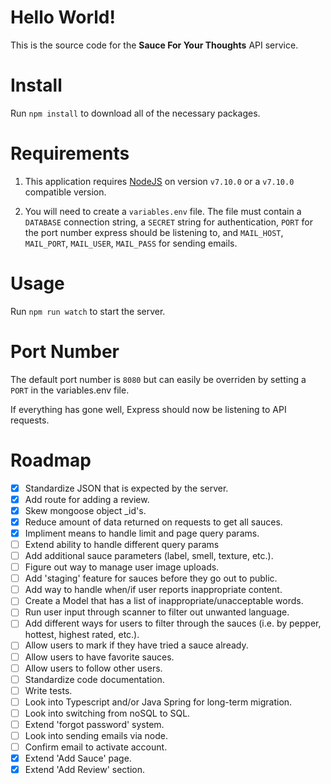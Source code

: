 # Hello World!

This is the source code for the **Sauce For Your Thoughts** API service.

# Install

Run `npm install` to download all of the necessary packages.

# Requirements

1) This application requires [NodeJS](https://nodejs.org/en/) on version `v7.10.0` or a `v7.10.0` compatible version.

2) You will need to create a `variables.env` file. The file must contain a `DATABASE` connection string, a `SECRET` string for authentication, `PORT` for the port number express should be listening to, and `MAIL_HOST`, `MAIL_PORT`, `MAIL_USER`, `MAIL_PASS` for sending emails.

# Usage

Run `npm run watch` to start the server.

# Port Number 

The default port number is `8080` but can easily be overriden by setting a `PORT` in the variables.env file.

If everything has gone well, Express should now be listening to API requests.

# Roadmap

- [x] Standardize JSON that is expected by the server.
- [x] Add route for adding a review.
- [x] Skew mongoose object _id's.
- [x] Reduce amount of data returned on requests to get all sauces.
- [x] Impliment means to handle limit and page query params.
- [ ] Extend ability to handle different query params
- [ ] Add additional sauce parameters (label, smell, texture, etc.).
- [ ] Figure out way to manage user image uploads.
- [ ] Add 'staging' feature for sauces before they go out to public.
- [ ] Add way to handle when/if user reports inappropriate content.
- [ ] Create a Model that has a list of inappropriate/unacceptable words.
- [ ] Run user input through scanner to filter out unwanted language.
- [ ] Add different ways for users to filter through the sauces (i.e. by pepper, hottest, highest rated, etc.).
- [ ] Allow users to mark if they have tried a sauce already.
- [ ] Allow users to have favorite sauces.
- [ ] Allow users to follow other users.
- [ ] Standardize code documentation.
- [ ] Write tests.
- [ ] Look into Typescript and/or Java Spring for long-term migration.
- [ ] Look into switching from noSQL to SQL.
- [ ] Extend 'forgot password' system.
- [ ] Look into sending emails via node.
- [ ] Confirm email to activate account.
- [x] Extend 'Add Sauce' page.
- [x] Extend 'Add Review' section.